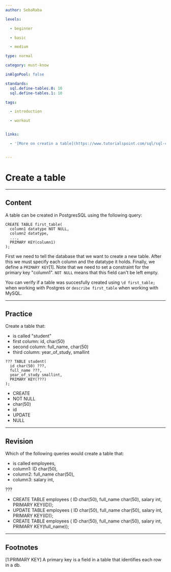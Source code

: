 ```yaml
---
author: SebaRaba

levels:

  - beginner

  - basic

  - medium

type: normal

category: must-know

inAlgoPool: false

standards:
  sql.define-tables.0: 10
  sql.define-tables.1: 10

tags:

  - introduction

  - workout


links:

  - '[More on creatin a table](https://www.tutorialspoint.com/sql/sql-create-table.htm){website}'


---
```


# Create a table

---
## Content

A table can be created in PostgresSQL using the following query:
```
CREATE TABLE first_table(
  column1 datatype NOT NULL,
  column2 datatype,
  ...,
  PRIMARY KEY(column1)
);
```
First we need to tell the database that we want to create a new table. After this we must specify each column and the datatype it holds. Finally, we define a `PRIMARY KEY`[1]. Note that we need to set a constraint for the primary key "column1". `NOT NULL` means that this field can't be left empty.

You can verify if a table was succesfully created using `\d first_table;` when working with Postgres or `describe first_table` when working with MySQL.

---
## Practice

Create a table that:
- is called "student"
- first column: id, char(50)
- second column: full_name, char(50)
- third column: year_of_study, smallint
```
??? TABLE student(
  id char(50) ???,
  full_name ???,
  year_of_study smallint,
  PRIMARY KEY(???)
);
```


* CREATE
* NOT NULL
* char(50)
* id
* UPDATE
* NULL

---
## Revision

Which of the following queries would create a table that:
- is called employees,
- column1: ID char(50),
- column2: full_name char(50),
- column3: salary int,

???


* CREATE TABLE employees ( ID char(50), full_name char(50), salary int, PRIMARY KEY(ID));
* UPDATE TABLE employees ( ID char(50), full_name char(50), salary int, PRIMARY KEY(ID));
* CREATE TABLE employees ( ID char(50), full_name char(50), salary int, PRIMARY KEY(full_name));

---
## Footnotes
[1:PRIMARY KEY]
A primary key is a field in a table that identifies each row in a db.
